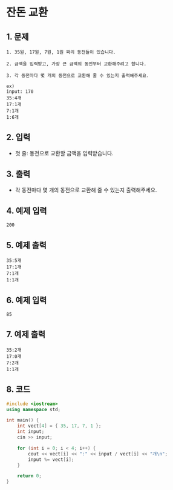 # 잔돈 교환 #

## 1. 문제
```
1. 35원, 17원, 7원, 1원 짜리 동전들이 있습니다.

2. 금액을 입력받고, 가장 큰 금액의 동전부터 교환해주려고 합니다.

3. 각 동전마다 몇 개의 동전으로 교환해 줄 수 있는지 출력해주세요.

ex)
input: 170
35:4개
17:1개
7:1개
1:6개
```

## 2. 입력
- 첫 줄: 동전으로 교환할 금액을 입력받습니다.

## 3. 출력
- 각 동전마다 몇 개의 동전으로 교환해 줄 수 있는지 출력해주세요.

## 4. 예제 입력
```
200
```

## 5. 예제 출력
```
35:5개
17:1개
7:1개
1:1개
```

## 6. 예제 입력

```
85
```

## 7. 예제 출력

```
35:2개
17:0개
7:2개
1:1개
```

## 8. 코드

```c++
#include <iostream>
using namespace std;

int main() {
	int vect[4] = { 35, 17, 7, 1 };
	int input;
	cin >> input;

	for (int i = 0; i < 4; i++) {
		cout << vect[i] << ":" << input / vect[i] << "개\n";
		input %= vect[i];
	}

	return 0;
}
```
